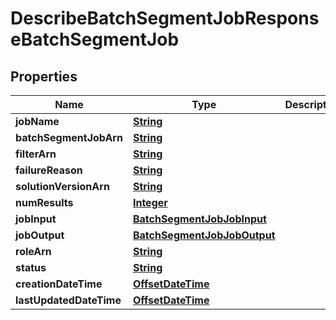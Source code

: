 

# DescribeBatchSegmentJobResponseBatchSegmentJob


## Properties

| Name | Type | Description | Notes |
|------------ | ------------- | ------------- | -------------|
|**jobName** | [**String**](String.md) |  |  [optional] |
|**batchSegmentJobArn** | [**String**](String.md) |  |  [optional] |
|**filterArn** | [**String**](String.md) |  |  [optional] |
|**failureReason** | [**String**](String.md) |  |  [optional] |
|**solutionVersionArn** | [**String**](String.md) |  |  [optional] |
|**numResults** | [**Integer**](Integer.md) |  |  [optional] |
|**jobInput** | [**BatchSegmentJobJobInput**](BatchSegmentJobJobInput.md) |  |  [optional] |
|**jobOutput** | [**BatchSegmentJobJobOutput**](BatchSegmentJobJobOutput.md) |  |  [optional] |
|**roleArn** | [**String**](String.md) |  |  [optional] |
|**status** | [**String**](String.md) |  |  [optional] |
|**creationDateTime** | [**OffsetDateTime**](OffsetDateTime.md) |  |  [optional] |
|**lastUpdatedDateTime** | [**OffsetDateTime**](OffsetDateTime.md) |  |  [optional] |



